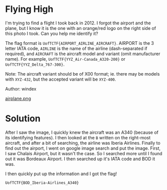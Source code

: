 Flying High
=

I'm trying to find a flight I took back in 2012. I forgot the airport and the plane, but I know it is the one with an orange/red logo on the right side of this photo I took. Can you help me identify it?

The flag format is `UofTCTF{AIRPORT_AIRLINE_AIRCRAFT}`. AIRPORT is the 3 letter IATA code, `AIRLINE` is the name of the airline (dash-separated if required), and `AIRCRAFT` is the aircraft model and variant (omit manufacturer name). For example, `UofTCTF{YYZ_Air-Canada_A320-200}` or `UofTCTF{YYZ_Delta_767-300}`.

Note: The aircraft variant should be of X00 format; ie. there may be models with `XYZ-432`, but the accepted variant will be `XYZ-400`.

Author: windex

[airplane.png](./airplane.png)

Solution
=

After I saw the image, I quickly knew the aircraft was an A340 (because of its identifying features). I then looked at the `B` written on the right-most aircraft, and after a bit of searching, the airline was Iberia Airlines. Finally to find out the airport, I went on google image search and put the image. First, I saw Chalais Airport, but it wasn't the case. So I searched more until I found out it was Bordeaux Airport. I then searched up it's IATA code and BOD it was.

I then quickly put up the information and I got the flag!

`UofTCTF{BOD_Iberia-Airlines_A340}`
